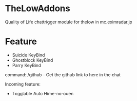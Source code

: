 # TheLowAddons
Quality of Life chattrigger module for thelow in mc.eximradar.jp

# Feature
- Suicide KeyBind
- Ghostblock KeyBind
- Parry KeyBind

command:
/github - Get the github link to here in the chat

Incoming feature:
- Togglable Auto Hime-no-ouen
